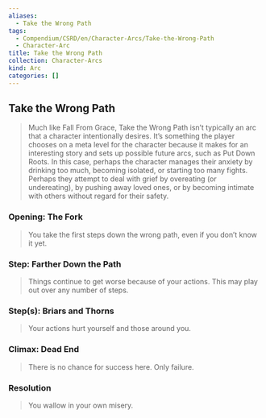 ```yaml
---
aliases:
  - Take the Wrong Path
tags:
  - Compendium/CSRD/en/Character-Arcs/Take-the-Wrong-Path
  - Character-Arc
title: Take the Wrong Path
collection: Character-Arcs
kind: Arc
categories: []
---
```

## Take the Wrong Path  
>Much like Fall From Grace, Take the Wrong Path isn’t typically an arc that a character intentionally desires. It’s something the player chooses on a meta level for the character because it makes for an interesting story and sets up possible future arcs, such as Put Down Roots. In this case, perhaps the character manages their anxiety by drinking too much, becoming isolated, or starting too many fights. Perhaps they attempt to deal with grief by overeating (or undereating), by pushing away loved ones, or by becoming intimate with others without regard for their safety.  
  
### Opening: The Fork  
>You take the first steps down the wrong path, even if you don’t know it yet.  
  
### Step: Farther Down the Path  
>Things continue to get worse because of your actions. This may play out over any number of steps.  
### Step(s): Briars and Thorns  
>Your actions hurt yourself and those around you.  
### Climax: Dead End   
>There is no chance for success here. Only failure.  
### Resolution   
>You wallow in your own misery.
